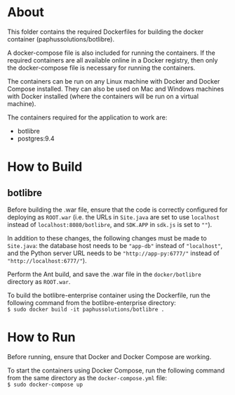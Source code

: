 # About

This folder contains the required Dockerfiles for building the docker container (paphussolutions/botlibre).

A docker-compose file is also included for running the containers. If the required containers are all available online in a Docker registry, then only the docker-compose file is necessary for running the containers.

The containers can be run on any Linux machine with Docker and Docker Compose installed. They can also be used on Mac and Windows machines with Docker installed (where the containers will be run on a virtual machine).

The containers required for the application to work are:
* botlibre
* postgres:9.4

# How to Build

## botlibre

Before building the .war file, ensure that the code is correctly configured for deploying as `ROOT.war` (i.e. the URLs in `Site.java` are set to use `localhost` instead of `localhost:8080/botlibre`, and `SDK.APP` in `sdk.js` is set to `""`).

In addition to these changes, the following changes must be made to `Site.java`: the database host needs to be `"app-db"` instead of `"localhost"`, and the Python server URL needs to be `"http://app-py:6777/"` instead of `"http://localhost:6777/"`).

Perform the Ant build, and save the .war file in the `docker/botlibre` directory as `ROOT.war`.

To build the botlibre-enterprise container using the Dockerfile, run the following command from the botlibre-enterprise directory:
\
`$ sudo docker build -it paphussolutions/botlibre .`

# How to Run

Before running, ensure that Docker and Docker Compose are working.

To start the containers using Docker Compose, run the following command from the same directory as the `docker-compose.yml` file:
\
`$ sudo docker-compose up`
